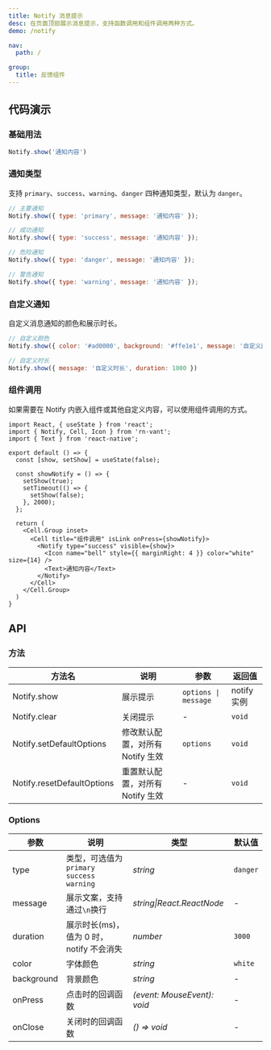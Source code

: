 ```yaml
---
title: Notify 消息提示
desc: 在页面顶部展示消息提示，支持函数调用和组件调用两种方式。
demo: /notify

nav:
  path: /

group:
  title: 反馈组件
---
```


## 代码演示

### 基础用法

```js
Notify.show('通知内容')
```

### 通知类型

支持 `primary`、`success`、`warning`、`danger` 四种通知类型，默认为 `danger`。

```js
// 主要通知
Notify.show({ type: 'primary', message: '通知内容' });

// 成功通知
Notify.show({ type: 'success', message: '通知内容' });

// 危险通知
Notify.show({ type: 'danger', message: '通知内容' });

// 警告通知
Notify.show({ type: 'warning', message: '通知内容' });
```

### 自定义通知

自定义消息通知的颜色和展示时长。

```js
// 自定义颜色
Notify.show({ color: '#ad0000', background: '#ffe1e1', message: '自定义颜色' })

// 自定义时长
Notify.show({ message: '自定义时长', duration: 1000 })
```

### 组件调用

如果需要在 Notify 内嵌入组件或其他自定义内容，可以使用组件调用的方式。

```tsx
import React, { useState } from 'react';
import { Notify, Cell, Icon } from 'rn-vant';
import { Text } from 'react-native';

export default () => {
  const [show, setShow] = useState(false);

  const showNotify = () => {
    setShow(true);
    setTimeout(() => {
      setShow(false);
    }, 2000);
  };

  return (
    <Cell.Group inset>
      <Cell title="组件调用" isLink onPress={showNotify}>
        <Notify type="success" visible={show}>
          <Icon name="bell" style={{ marginRight: 4 }} color="white" size={14} />
          <Text>通知内容</Text>
        </Notify>
      </Cell>
    </Cell.Group>
  )
}
```

## API

### 方法

| 方法名 | 说明 | 参数 | 返回值 |
| --- | --- | --- | --- |
| Notify.show | 展示提示 | `options \| message` | notify 实例 |
| Notify.clear | 关闭提示 | - | `void` |
| Notify.setDefaultOptions | 修改默认配置，对所有 Notify 生效 | `options` | `void` |
| Notify.resetDefaultOptions | 重置默认配置，对所有 Notify 生效 | - | `void` |

### Options

| 参数 | 说明 | 类型 | 默认值 |
| --- | --- | --- | --- |
| type | 类型，可选值为 `primary` `success` `warning` | _string_ | `danger` |
| message | 展示文案，支持通过`\n`换行 | _string\|React.ReactNode_ | - |
| duration | 展示时长(ms)，值为 0 时，notify 不会消失 | _number_ | `3000` |
| color | 字体颜色 | _string_ | `white` |
| background | 背景颜色 | _string_ | - |
| onPress | 点击时的回调函数 | _(event: MouseEvent): void_ | - |
| onClose | 关闭时的回调函数 | _() => void_ | - |
